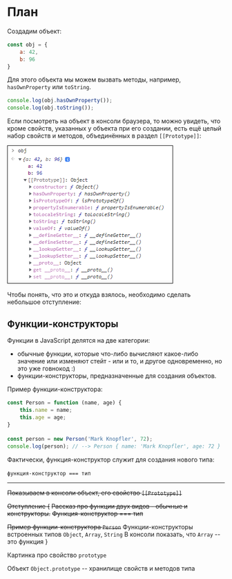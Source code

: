 # План

Создадим объект:

```js
const obj = {
    a: 42,
    b: 96
}
```

Для этого объекта мы можем вызвать методы, например, `hasOwnProperty` или `toString`.

```js
console.log(obj.hasOwnProperty());
console.log(obj.toString());
```

Если посмотреть на объект в консоли браузера, то можно увидеть, что кроме свойств, указанных у объекта при его создании, есть ещё целый набор свойств и методов, объединённых в раздел `[[Prototype]]`:

![Объект в консоли](img/obj_console.png)


Чтобы понять, что это и откуда взялось, необходимо сделать небольшое отступление:

## Функции-конструкторы

Функции в JavaScript делятся на две категории:
* обычные функции, которые что-либо вычисляют какое-либо значение или изменяют стейт - или и то, и другое одновременно, но это уже говнокод :)
* функции-конструкторы, предназначенные для создания объектов.

Пример функции-конструктора:

```js
const Person = function (name, age) {
    this.name = name;
    this.age = age;
}

const person = new Person('Mark Knopfler', 72);
console.log(person); // --> Person { name: 'Mark Knopfler', age: 72 }
```

Фактически, функция-конструктор служит для создания нового типа:

`функция-конструктор === тип`


---

~~Показываем в консоли объект, его свойство `[[Prototype]]`~~

~~Отступление {~~
~~Рассказ про функции двух видов - обычные и конструкторы.~~
~~Функция-конструктор === тип~~

~~Пример функции-конструктора `Person`~~
Функции-конструкторы встроенных типов `Object`, `Array`, `String`
В консоли показать, что `Array` -- это функция
}

Картинка про свойство `prototype`

Объект `Object.prototype` -- хранилище свойств и методов типа
